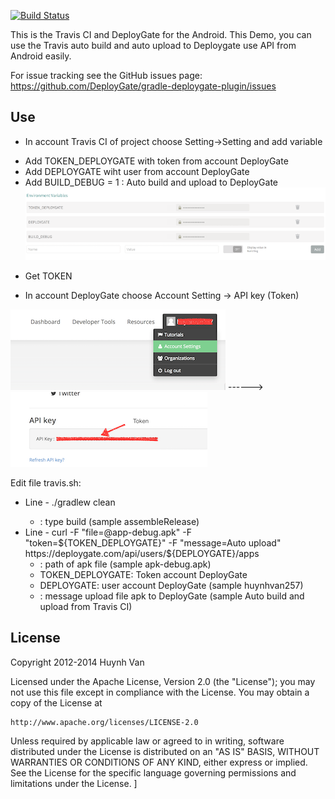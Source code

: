 [![Build Status](https://travis-ci.org/huynhvan257/android-travis-ci-demo.png?branch=master)](https://travis-ci.org/huynhvan257/android-travis-ci-demo)

This is the Travis CI and DeployGate for the Android.
This Demo, you can use the Travis auto build and auto upload to Deploygate use API from Android easily.

For issue tracking see the GitHub issues page: https://github.com/DeployGate/gradle-deploygate-plugin/issues

## Use

+ In account Travis CI of project choose Setting->Setting and add variable
 - Add TOKEN_DEPLOYGATE with token from account DeployGate
 - Add DEPLOYGATE wiht user from account DeployGate
 - Add BUILD_DEBUG = 1 : Auto build and upload to DeployGate
![Add Env Variable](https://raw.githubusercontent.com/huynhvan257/android-travis-ci-demo/master/image/add_env_variable.png)
 
+ Get TOKEN
 - In account DeployGate choose Account Setting -> API key (Token)

![Get APP Token](https://raw.githubusercontent.com/huynhvan257/android-travis-ci-demo/master/image/get-app-token.png)  ------> 
![Get token](https://raw.githubusercontent.com/huynhvan257/android-travis-ci-demo/master/image/api-token.png)


Edit file travis.sh:
+ Line - ./gradlew clean <type-build>
    - <type-build> : type build (sample assembleRelease)
+ Line - curl -F "file=@app-debug.apk" -F "token=${TOKEN_DEPLOYGATE}" -F "message=Auto upload" https://deploygate.com/api/users/${DEPLOYGATE}/apps
    - <path-apk>: path of apk file (sample apk-debug.apk)
    - TOKEN_DEPLOYGATE: Token account DeployGate
    - DEPLOYGATE: user account DeployGate (sample huynhvan257)
    - <message>: message upload file apk to DeployGate (sample Auto build and upload from Travis CI)


## License
Copyright 2012-2014 Huynh Van

Licensed under the Apache License, Version 2.0 (the "License"); you may not use this file except in compliance with the License. You may obtain a copy of the License at

```
http://www.apache.org/licenses/LICENSE-2.0
```
Unless required by applicable law or agreed to in writing, software distributed under the License is distributed on an "AS IS" BASIS, WITHOUT WARRANTIES OR CONDITIONS OF ANY KIND, either express or implied. See the License for the specific language governing permissions and limitations under the License.
]
